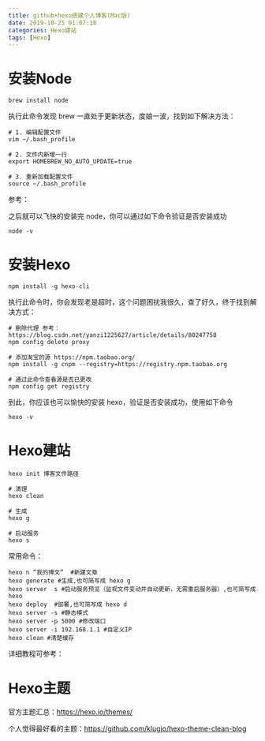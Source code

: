 ```yaml
---
title: github+hexo搭建个人博客(Mac版)
date: 2019-10-25 01:07:18
categories: Hexo建站
tags: [Hexo]
---
```


# 安装Node

```shell
brew install node
```

执行此命令发现 brew 一直处于更新状态，度娘一波，找到如下解决方法：

```shell
# 1. 编辑配置文件
vim ~/.bash_profile

# 2. 文件内新增一行
export HOMEBREW_NO_AUTO_UPDATE=true

# 3. 重新加载配置文件
source ~/.bash_profile
```

参考：

[https://www.jianshu.com/p/77c60428569d]: https://www.jianshu.com/p/77c60428569d

之后就可以飞快的安装完 node，你可以通过如下命令验证是否安装成功

```
node -v
```



# 安装Hexo

```shell
npm install -g hexo-cli
```

执行此命令时，你会发现老是超时，这个问题困扰我很久，查了好久，终于找到解决方式：

```shell
# 删除代理 参考：https://blog.csdn.net/yanzi1225627/article/details/80247758
npm config delete proxy

# 添加淘宝的源 https://npm.taobao.org/
npm install -g cnpm --registry=https://registry.npm.taobao.org

# 通过此命令查看源是否已更改
npm config get registry
```

到此，你应该也可以愉快的安装 hexo，验证是否安装成功，使用如下命令

```shell
hexo -v
```



# Hexo建站

```shell
hexo init 博客文件路径

# 清理
hexo clean 

# 生成
hexo g

# 启动服务
hexo s
```

常用命令：

```shell
hexo n “我的博文”  #新建文章
hexo generate #生成,也可简写成 hexo g 
hexo server  s #启动服务预览（监视文件变动并自动更新，无需重启服务器）,也可简写成 hexo
hexo deploy  #部署,也可简写成 hexo d
hexo server -s #静态模式
hexo server -p 5000 #修改端口
hexo server -i 192.168.1.1 #自定义IP
hexo clean #清楚缓存
```

详细教程可参考：

[https://juejin.im/post/5b3ed1d4e51d45194e0b7884]: https://juejin.im/post/5b3ed1d4e51d45194e0b7884
[https://hexo.io/zh-cn/docs/configuration]: https://hexo.io/zh-cn/docs/configuration

# Hexo主题

官方主题汇总：https://hexo.io/themes/

个人觉得最好看的主题：https://github.com/klugjo/hexo-theme-clean-blog